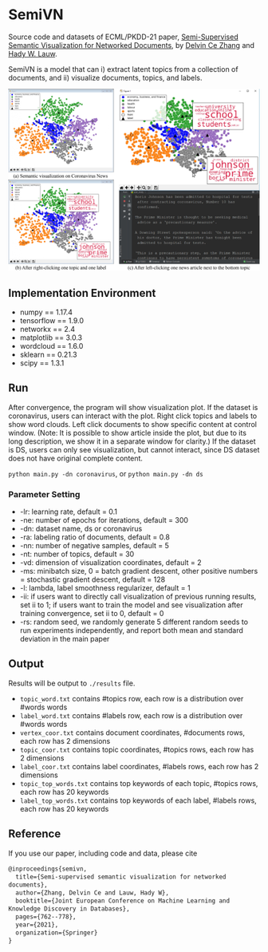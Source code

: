 # SemiVN
Source code and datasets of ECML/PKDD-21 paper, [Semi-Supervised Semantic Visualization for Networked Documents](https://www.dropbox.com/s/9958fbvxn7y5l80/ecmlpkdd21b.pdf?dl=0), by [Delvin Ce Zhang](http://www.delvincezhang.com) and [Hady W. Lauw](http://www.hadylauw.com).

SemiVN is a model that can i) extract latent topics from a collection of documents, and ii) visualize documents, topics, and labels.

![](/paper/interaction.jpg)

## Implementation Environment
- numpy == 1.17.4
- tensorflow == 1.9.0
- networkx == 2.4
- matplotlib == 3.0.3
- wordcloud == 1.6.0
- sklearn == 0.21.3
- scipy == 1.3.1

## Run
After convergence, the program will show visualization plot. If the dataset is coronavirus, users can interact with the plot. Right click topics and labels to show word clouds. Left click documents to show specific content at control window. (Note: It is possible to show article inside the plot, but due to its long description, we show it in a separate window for clarity.) If the dataset is DS, users can only see visualization, but cannot interact, since DS dataset does not have original complete content.

`python main.py -dn coronavirus`, or `python main.py -dn ds`

### Parameter Setting
- -lr: learning rate, default = 0.1
- -ne: number of epochs for iterations, default = 300
- -dn: dataset name, ds or coronavirus
- -ra: labeling ratio of documents, default = 0.8
- -nn: number of negative samples, default = 5
- -nt: number of topics, default = 30
- -vd: dimension of visualization coordinates, default = 2
- -ms: minibatch size, 0 = batch gradient descent, other positive numbers = stochastic gradient descent, default = 128
- -l: lambda, label smoothness regularizer, default = 1
- -ii: if users want to directly call visualization of previous running results, set ii to 1; if users want to train the model and see visualization after training convergence, set ii to 0, default = 0
- -rs: random seed, we randomly generate 5 different random seeds to run experiments independently, and report both mean and standard deviation in the main paper

## Output
Results will be output to `./results` file.
- `topic_word.txt` contains #topics row, each row is a distribution over #words words
- `label_word.txt` contains #labels row, each row is a distribution over #words words
- `vertex_coor.txt` contains document coordinates, #documents rows, each row has 2 dimensions
- `topic_coor.txt` contains topic coordinates, #topics rows, each row has 2 dimensions
- `label_coor.txt` contains label coordinates, #labels rows, each row has 2 dimensions
- `topic_top_words.txt` contains top keywords of each topic, #topics rows, each row has 20 keywords
- `label_top_words.txt` contains top keywords of each label, #labels rows, each row has 20 keywords

## Reference
If you use our paper, including code and data, please cite

```
@inproceedings{semivn,
  title={Semi-supervised semantic visualization for networked documents},
  author={Zhang, Delvin Ce and Lauw, Hady W},
  booktitle={Joint European Conference on Machine Learning and Knowledge Discovery in Databases},
  pages={762--778},
  year={2021},
  organization={Springer}
}
```
